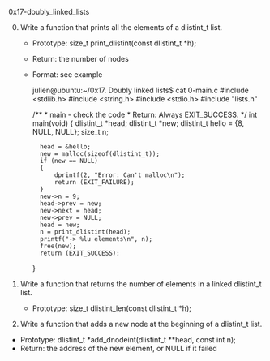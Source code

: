 0x17-doubly_linked_lists



0. Write a function that prints all the elements of a dlistint_t list.

	- Prototype: size_t print_dlistint(const dlistint_t *h);

	- Return: the number of nodes

	- Format: see example

		 julien@ubuntu:~/0x17. Doubly linked lists$ cat 0-main.c 
		#include <stdlib.h>
		#include <string.h>
		#include <stdio.h>
		#include "lists.h"

		/**
		  * main - check the code
		  * Return: Always EXIT_SUCCESS.
		 */
		int main(void)
		{
		    dlistint_t *head;
		    dlistint_t *new;
		    dlistint_t hello = {8, NULL, NULL};
		    size_t n;
		
		    head = &hello;
		    new = malloc(sizeof(dlistint_t));
		    if (new == NULL)
		    {
		        dprintf(2, "Error: Can't malloc\n");
		        return (EXIT_FAILURE);
		    }
		    new->n = 9;
		    head->prev = new;
		    new->next = head;
		    new->prev = NULL;
		    head = new;
		    n = print_dlistint(head);
		    printf("-> %lu elements\n", n);
		    free(new);
		    return (EXIT_SUCCESS);
		}
1. Write a function that returns the number of elements in a linked dlistint_t list.
	- Prototype: size_t dlistint_len(const dlistint_t *h);
2. Write a function that adds a new node at the beginning of a dlistint_t list.
* Prototype: dlistint_t *add_dnodeint(dlistint_t **head, const int n);
* Return: the address of the new element, or NULL if it failed
